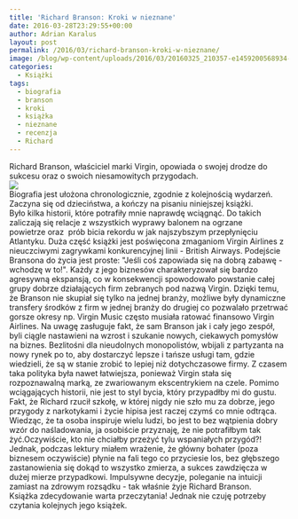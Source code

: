 ```yaml
---
title: 'Richard Branson: Kroki w nieznane'
date: 2016-03-28T23:29:55+00:00
author: Adrian Karalus
layout: post
permalink: /2016/03/richard-branson-kroki-w-nieznane/
image: /blog/wp-content/uploads/2016/03/20160325_210357-e1459200568934-250x250.jpg
categories:
  - Książki
tags:
  - biografia
  - branson
  - kroki
  - książka
  - nieznane
  - recenzja
  - Richard
---
```

Richard Branson, właściciel marki Virgin, opowiada o swojej drodze do sukcesu oraz o swoich niesamowitych przygodach.  
![](/blog/wp-content/uploads/2016/03/20160325_210357-e1459200568934-225x300.jpg)  
Biografia jest ułożona chronologicznie, zgodnie z kolejnością wydarzeń. Zaczyna się od dzieciństwa, a kończy na pisaniu niniejszej książki.  
Było kilka historii, które potrafiły mnie naprawdę wciągnąć. Do takich zaliczają się relacje z wszystkich wyprawy balonem na ogrzane powietrze oraz  prób bicia rekordu w jak najszybszym przepłynięciu Atlantyku. Duża część książki jest poświęcona zmaganiom Virgin Airlines z nieuczciwymi zagrywkami konkurencyjnej linii - British Airways. Podejście Bransona do życia jest proste: "Jeśli coś zapowiada się na dobrą zabawę - wchodzę w to!". Każdy z jego biznesów charakteryzował się bardzo agresywną ekspansją, co w konsekwencji spowodowało powstanie całej grupy dobrze działających firm zebranych pod nazwą Virgin. Dzięki temu, że Branson nie skupiał się tylko na jednej branży, możliwe były dynamiczne transfery środków z firm w jednej branży do drugiej co pozwalało przetrwać gorsze okresy np. Virgin Music często musiała ratować finansowo Virgin Airlines. Na uwagę zasługuje fakt, że sam Branson jak i cały jego zespół, byli ciągle nastawieni na wzrost i szukanie nowych, ciekawych pomysłów na biznes. Bezlitośni dla nieudolnych monopolistów, wbijali z partyzanta na nowy rynek po to, aby dostarczyć lepsze i tańsze usługi tam, gdzie wiedzieli, że są w stanie zrobić to lepiej niż dotychczasowe firmy. Z czasem taka polityka była nawet łatwiejsza, ponieważ Virgin stała się rozpoznawalną marką, ze zwariowanym ekscentrykiem na czele. Pomimo wciągających historii, nie jest to styl bycia, który przypadłby mi do gustu. Fakt, że Richard rzucił szkołę, w której nigdy nie szło mu za dobrze, jego przygody z narkotykami i życie hipisa jest raczej czymś co mnie odtrąca. Wiedząc, że ta osoba inspiruje wielu ludzi, bo jest to bez wątpienia dobry wzór do naśladowania, ja osobiście przyznaję, że nie potrafiłbym tak żyć.Oczywiście, kto nie chciałby przeżyć tylu wspaniałych przygód?! Jednak, podczas lektury miałem wrażenie, że główny bohater (poza biznesem oczywiście) płynie na fali tego co przyciesie los, bez głębszego zastanowienia się dokąd to wszystko zmierza, a sukces zawdzięcza w dużej mierze przypadkowi. Impulsywne decyzje, poleganie na intuicji zamiast na zdrowym rozsądku - tak właśnie żyje Richard Branson.  
Książka zdecydowanie warta przeczytania! Jednak nie czuję potrzeby czytania kolejnych jego książek.